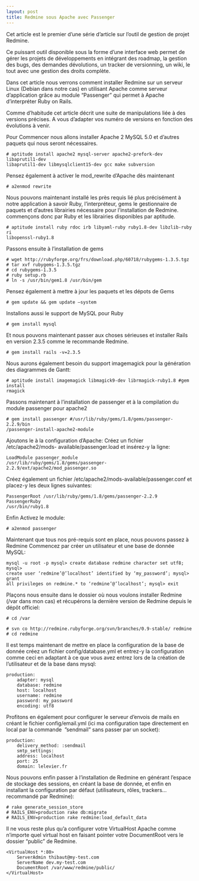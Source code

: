 ```yaml
---
layout: post
title: Redmine sous Apache avec Passenger
---
```

Cet article est le premier d’une série d’article sur l’outil de gestion de
projet Redmine.

Ce puissant outil disponible sous la forme d’une interface web permet de gérer
les projets de développements en intégrant des roadmap, la gestion des bugs,
des demandes dévolutions, un tracker de versionning, un wiki, le tout avec une
gestion des droits complète.

Dans cet article nous verrons comment installer Redmine sur un serveur Linux
(Debian dans notre cas) en utilisant Apache comme serveur d’application grâce
au module “Passenger” qui permet à Apache d’interpréter Ruby on Rails.

Comme d’habitude cet article décrit une suite de manipulations liée à des
versions précises. A vous d’adapter vos numéro de versions en fonction des
évolutions à venir.

Pour Commencer nous allons installer Apache 2 MySQL 5.0 et d’autres paquets
qui nous seront nécessaires.

~~~
# aptitude install apache2 mysql-server apache2-prefork-dev libaprutil1-dev
libaprutil1-dev libmysqlclient15-dev gcc make subversion
~~~

Pensez également à activer le mod_rewrite d’Apache dès maintenant

~~~
# a2enmod rewrite
~~~

Nous pouvons maintenant installé les près requis lié plus précisément à notre
application à savoir Ruby, l’interpréteur, gems le gestionnaire de paquets et
d’autres librairies nécessaire pour l’installation de Redmine. commençons donc
par Ruby et les librairies disponibles par aptitude.

~~~
# aptitude install ruby rdoc irb libyaml-ruby ruby1.8-dev libzlib-ruby ri
libopenssl-ruby1.8
~~~

Passons ensuite à l’installation de gems

~~~
# wget http://rubyforge.org/frs/download.php/60718/rubygems-1.3.5.tgz
# tar xvf rubygems-1.3.5.tgz 
# cd rubygems-1.3.5 
# ruby setup.rb 
# ln -s /usr/bin/gem1.8 /usr/bin/gem
~~~

Pensez également à mettre à jour les paquets et les dépots de Gems

~~~
# gem update && gem update —system
~~~

Installons aussi le support de MySQL pour Ruby

~~~
# gem install mysql
~~~

Et nous pouvons maintenant passer aux choses sérieuses et installer Rails en
version 2.3.5 comme le recommande Redmine.

~~~
# gem install rails -v=2.3.5
~~~

Nous aurons également besoin du support imagemagick pour la génération des
diagrammes de Gantt:

~~~
# aptitude install imagemagick libmagick9-dev librmagick-ruby1.8 #gem install
rmagick
~~~

Passons maintenant à l’installation de passenger et à la compilation du module
passenger pour apache2

~~~
# gem install passenger #/usr/lib/ruby/gems/1.8/gems/passenger-2.2.9/bin
/passenger-install-apache2-module
~~~

Ajoutons le à la configuration d’Apache: Créez un fichier /etc/apache2/mods-
available/passenger.load et insérez-y la ligne:

~~~
LoadModule passenger_module
/usr/lib/ruby/gems/1.8/gems/passenger-2.2.9/ext/apache2/mod_passenger.so
~~~

Créez également un fichier /etc/apache2/mods-available/passenger.conf et
placez-y les deux lignes suivantes:

~~~
PassengerRoot /usr/lib/ruby/gems/1.8/gems/passenger-2.2.9 PassengerRuby
/usr/bin/ruby1.8
~~~

Enfin Activez le module:

~~~
# a2enmod passenger
~~~

Maintenant que tous nos pré-requis sont en place, nous pouvons passez à
Redmine Commencez par créer un utilisateur et une base de donnée MySQL:

~~~
mysql -u root -p mysql> create database redmine character set utf8; mysql>
create user ‘redmine’@’localhost’ identified by ‘my_password’; mysql> grant
all privileges on redmine.* to ‘redmine’@’localhost’; mysql> exit
~~~

Plaçons nous ensuite dans le dossier où nous voulons installer Redmine (/var
dans mon cas) et récupérons la dernière version de Redmine depuis le dépôt
officiel:

~~~
# cd /var
~~~

~~~
# svn co http://redmine.rubyforge.org/svn/branches/0.9-stable/ redmine
# cd redmine 
~~~

Il est temps maintenant de mettre en place la configuration de la base de
donnée créez un fichier config/database.yml et entrez-y la configuration comme
ceci en adaptant à ce que vous avez entrez lors de la création de
l’utilisateur et de la base dans mysql:

~~~
production:
	adapter: mysql
	database: redmine
	host: localhost
	username: redmine
	password: my_password
	encoding: utf8
~~~

Profitons en également pour configurer le serveur d’envois de mails en créant
le fichier config/email.yml (ici ma configuration tape directement en local
par la commande  ”sendmail” sans passer par un socket):

~~~
production:
	delivery_method: :sendmail
	smtp_settings:
	address: localhost
	port: 25
	domain: lelevier.fr
~~~

Nous pouvons enfin passer à l’installation de Redmine en générant l’espace de
stockage des sessions, en créant la base de donnée, et enfin en installant la
configuration par défaut (utilisateurs, rôles, trackers… recommandé par
Redmine):

~~~
# rake generate_session_store
# RAILS_ENV=production rake db:migrate
# RAILS_ENV=production rake redmine:load_default_data
~~~

Il ne vous reste plus qu’a configurer votre VirtualHost Apache comme n’importe
quel virtual host en faisant pointer votre DocumentRoot vers le dossier
“public” de Redmine.

~~~
<VirtualHost *:80>
	ServerAdmin thibaut@my-test.com
	ServerName dev.my-test.com
	DocumentRoot /var/www/redmine/public/
</VirtualHost>
~~~
